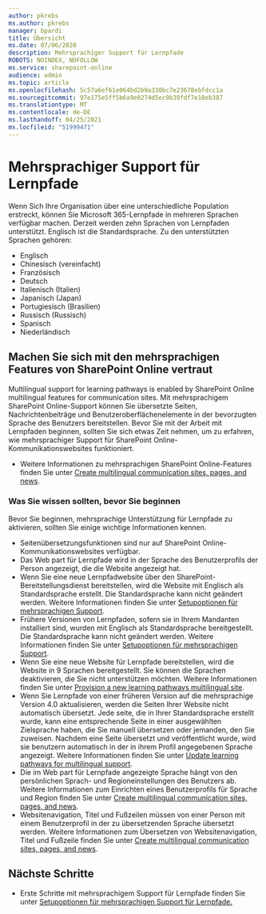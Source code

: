 ```yaml
---
author: pkrebs
ms.author: pkrebs
manager: bpardi
title: Übersicht
ms.date: 07/06/2020
description: Mehrsprachiger Support für Lernpfade
ROBOTS: NOINDEX, NOFOLLOW
ms.service: sharepoint-online
audience: admin
ms.topic: article
ms.openlocfilehash: 5c57a6ef61e064bd2b9a330bc7e23678ebfdcc1a
ms.sourcegitcommit: 97e175e5ff5b6a9e0274d5ec9b39fdf7e18eb387
ms.translationtype: MT
ms.contentlocale: de-DE
ms.lasthandoff: 04/25/2021
ms.locfileid: "51999471"
---
```

# <a name="multilingual-support-for-learning-pathways"></a>Mehrsprachiger Support für Lernpfade

Wenn Sich Ihre Organisation über eine unterschiedliche Population erstreckt, können Sie Microsoft 365-Lernpfade in mehreren Sprachen verfügbar machen. Derzeit werden zehn Sprachen von Lernpfaden unterstützt. Englisch ist die Standardsprache. Zu den unterstützten Sprachen gehören:   

- Englisch    
- Chinesisch (vereinfacht)
- Französisch
- Deutsch
- Italienisch (Italien)
- Japanisch (Japan)
- Portugiesisch (Brasilien)
- Russisch (Russisch)
- Spanisch
- Niederländisch

## <a name="get-familiar-with-the-sharepoint-online-multilingual-features"></a>Machen Sie sich mit den mehrsprachigen Features von SharePoint Online vertraut
Multilingual support for learning pathways is enabled by SharePoint Online multilingual features for communication sites.
Mit mehrsprachigem SharePoint Online-Support können Sie übersetzte Seiten, Nachrichtenbeiträge und Benutzeroberflächenelemente in der bevorzugten Sprache des Benutzers bereitstellen. Bevor Sie mit der Arbeit mit Lernpfaden beginnen, sollten Sie sich etwas Zeit nehmen, um zu erfahren, wie mehrsprachiger Support für SharePoint Online-Kommunikationswebsites funktioniert. 
- Weitere Informationen zu mehrsprachigen SharePoint Online-Features finden Sie unter [Create multilingual communication sites, pages, and news](https://support.office.com/article/2bb7d610-5453-41c6-a0e8-6f40b3ed750c). 

### <a name="what-you-should-know-before-getting-started"></a>Was Sie wissen sollten, bevor Sie beginnen 
Bevor Sie beginnen, mehrsprachige Unterstützung für Lernpfade zu aktivieren, sollten Sie einige wichtige Informationen kennen. 

- Seitenübersetzungsfunktionen sind nur auf SharePoint Online-Kommunikationswebsites verfügbar.
- Das Web part für Lernpfade wird in der Sprache des Benutzerprofils der Person angezeigt, die die Website angezeigt hat.   
- Wenn Sie eine neue Lernpfadwebsite über den SharePoint-Bereitstellungsdienst bereitstellen, wird die Website mit Englisch als Standardsprache erstellt. Die Standardsprache kann nicht geändert werden. Weitere Informationen finden Sie unter [Setupoptionen für mehrsprachigen Support](./custom_setupoptions_ml.md).
- Frühere Versionen von Lernpfaden, sofern sie in Ihrem Mandanten installiert sind, wurden mit Englisch als Standardsprache bereitgestellt. Die Standardsprache kann nicht geändert werden. Weitere Informationen finden Sie unter [Setupoptionen für mehrsprachigen Support](./custom_setupoptions_ml.md).
- Wenn Sie eine neue Website für Lernpfade bereitstellen, wird die Website in 9 Sprachen bereitgestellt. Sie können die Sprachen deaktivieren, die Sie nicht unterstützen möchten. Weitere Informationen finden Sie unter [Provision a new learning pathways multilingual site](./custom_provision_ml.md).  
- Wenn Sie Lernpfade von einer früheren Version auf die mehrsprachige Version 4.0 aktualisieren, werden die Seiten Ihrer Website nicht automatisch übersetzt. Jede seite, die in Ihrer Standardsprache erstellt wurde, kann eine entsprechende Seite in einer ausgewählten Zielsprache haben, die Sie manuell übersetzen oder jemanden, den Sie zuweisen. Nachdem eine Seite übersetzt und veröffentlicht wurde, wird sie benutzern automatisch in der in ihrem Profil angegebenen Sprache angezeigt. Weitere Informationen finden Sie unter [Update learning pathways for multilingual support](./custom_update_ml.md). 
- Die im Web part für Lernpfade angezeigte Sprache hängt von den persönlichen Sprach- und Regioneinstellungen des Benutzers ab. Weitere Informationen zum Einrichten eines Benutzerprofils für Sprache und Region finden Sie unter [Create multilingual communication sites, pages, and news](https://support.office.com/article/2bb7d610-5453-41c6-a0e8-6f40b3ed750c). 
- Websitenavigation, Titel und Fußzeilen müssen von einer Person mit einem Benutzerprofil in der zu übersetzenden Sprache übersetzt werden. Weitere Informationen zum Übersetzen von Websitenavigation, Titel und Fußzeile finden Sie unter [Create multilingual communication sites, pages, and news](https://support.office.com/article/2bb7d610-5453-41c6-a0e8-6f40b3ed750c).

## <a name="next-steps"></a>Nächste Schritte
- Erste Schritte mit mehrsprachigem Support für Lernpfade finden Sie unter [Setupoptionen für mehrsprachigen Support für Lernpfade.](./custom_setupoptions_ml.md)